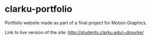 clarku-portfolio
================

Portfolio website made as part of a final project for Motion Graphics.

Link to live version of the site: http://students.clarku.edu/~drourke/
